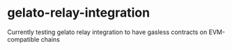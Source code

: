 # gelato-relay-integration

Currently testing gelato relay integration to have gasless contracts on EVM-compatible chains
